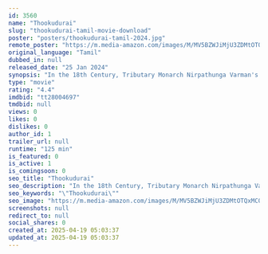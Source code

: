 ```yaml
---
id: 3560
name: "Thookudurai"
slug: "thookudurai-tamil-movie-download"
poster: "posters/thookudurai-tamil-2024.jpg"
remote_poster: "https://m.media-amazon.com/images/M/MV5BZWJiMjU3ZDMtOTQxMC00ZGU1LWEzMmUtM2YzZmMwNTMyODM2XkEyXkFqcGc@._V1_SX300.jpg"
original_language: "Tamil"
dubbed_in: null
released_date: "25 Jan 2024"
synopsis: "In the 18th Century, Tributary Monarch Nirpathunga Varman's diadem becomes the centerpiece of an annual carnival. In 1996, a forbidden love affair leads to tragedy, revenge, and a cursed spirit. Two decades later, the carnival's .."
type: "movie"
rating: "4.4"
imdbid: "tt28004697"
tmdbid: null
views: 0
likes: 0
dislikes: 0
author_id: 1
trailer_url: null
runtime: "125 min"
is_featured: 0
is_active: 1
is_comingsoon: 0
seo_title: "Thookudurai"
seo_description: "In the 18th Century, Tributary Monarch Nirpathunga Varman's diadem becomes the centerpiece of an annual carnival. In 1996, a forbidden love affair leads to tragedy, revenge, and a cursed spirit. Two decades later, the carnival's .."
seo_keywords: "\"Thookudurai\""
seo_image: "https://m.media-amazon.com/images/M/MV5BZWJiMjU3ZDMtOTQxMC00ZGU1LWEzMmUtM2YzZmMwNTMyODM2XkEyXkFqcGc@._V1_SX300.jpg"
screenshots: null
redirect_to: null
social_shares: 0
created_at: 2025-04-19 05:03:37
updated_at: 2025-04-19 05:03:37
---
```


